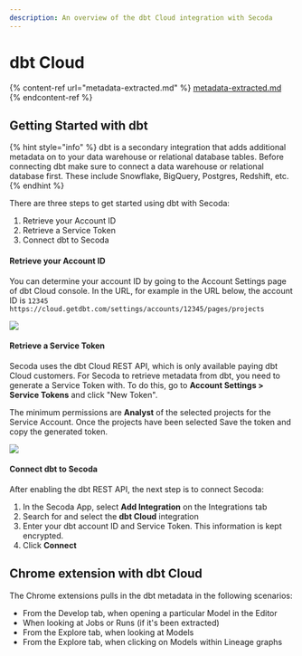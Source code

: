 ```yaml
---
description: An overview of the dbt Cloud integration with Secoda
---
```


# dbt Cloud

{% content-ref url="metadata-extracted.md" %}
[metadata-extracted.md](metadata-extracted.md)
{% endcontent-ref %}

## **Getting Started with dbt** <a href="#h_3a4bfd6458" id="h_3a4bfd6458"></a>

{% hint style="info" %}
dbt is a secondary integration that adds additional metadata on to your data warehouse or relational database tables. Before connecting dbt make sure to connect a data warehouse or relational database first. These include Snowflake, BigQuery, Postgres, Redshift, etc.
{% endhint %}

There are three steps to get started using dbt with Secoda:

1. Retrieve your Account ID
2. Retrieve a Service Token
3. Connect dbt to Secoda

#### **Retrieve your Account ID** <a href="#h_89d08409d1" id="h_89d08409d1"></a>

You can determine your account ID by going to the Account Settings page of dbt Cloud console. In the URL, for example in the URL below, the account ID is `12345 https://cloud.getdbt.com/settings/accounts/12345/pages/projects`

![](https://secoda-public-media-assets.s3.amazonaws.com/befe8acc-e0ba-4e42-a1b7-217c3e3a62ee.png)

#### **Retrieve a Service Token** <a href="#h_a2cb9baed8" id="h_a2cb9baed8"></a>

Secoda uses the dbt Cloud REST API, which is only available paying dbt Cloud customers. For Secoda to retrieve metadata from dbt, you need to generate a Service Token with. To do this, go to **Account Settings > Service Tokens** and click "New Token".

The minimum permissions are **Analyst** of the selected projects for the Service Account. Once the projects have been selected Save the token and copy the generated token.

![](<https://secoda-public-media-assets.s3.amazonaws.com/251ade50-37a1-4b76-bfc0-208f405b8703.png>)

#### **Connect dbt to Secoda** <a href="#h_d49e98be3a" id="h_d49e98be3a"></a>

After enabling the dbt REST API, the next step is to connect Secoda:

1. In the Secoda App, select **Add Integration** on the Integrations tab
2. Search for and select the **dbt Cloud** integration
3. Enter your dbt account ID and Service Token. This information is kept encrypted.
4. Click **Connect**

## Chrome extension with dbt Cloud

The Chrome extensions pulls in the dbt metadata in the following scenarios:

* From the Develop tab, when opening a particular Model in the Editor
* When looking at Jobs or Runs (if it's been extracted)
* From the Explore tab, when looking at Models
* From the Explore tab, when clicking on Models within Lineage graphs&#x20;
